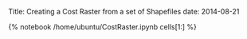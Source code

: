 Title: Creating a Cost Raster from a set of Shapefiles
date: 2014-08-21

{% notebook /home/ubuntu/CostRaster.ipynb cells[1:] %}